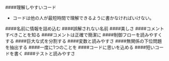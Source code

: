 ####理解しやすいコード
 * コードは他の人が最短時間で理解できるように書かなければいけない。
 
####名前に情報を詰め込む
####誤解されない名前
####美しさ
####コメントすべきことを知る
####コメントは正確で簡潔に
####制御フローを読みやすくする
####巨大な式を分割する
####変数と読みやすさ
####無関係の下位問題を抽出する
####一度に1つのことを
####コードに思いを込める
####短いコードを書く
####テストと読みやすさ

